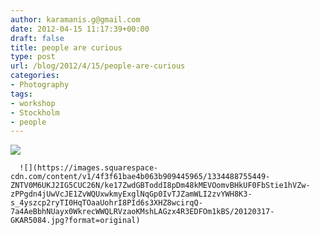 ```yaml
---
author: karamanis.g@gmail.com
date: 2012-04-15 11:17:39+00:00
draft: false
title: people are curious
type: post
url: /blog/2012/4/15/people-are-curious
categories:
- Photography
tags:
- workshop
- Stockholm
- people
---
```


![](https://images.squarespace-cdn.com/content/v1/4f3f61bae4b063b909445965/1334488707598-27F5T865PBV6Z2FXDBBW/ke17ZwdGBToddI8pDm48kGgP-BayNEUD9DLjMeaeGZdZw-zPPgdn4jUwVcJE1ZvWQUxwkmyExglNqGp0IvTJZUJFbgE-7XRK3dMEBRBhUpyHvIxeKbzhA2mTw-9xZ53WEm8WE1wCKzdrDVdY5YhtjY6weZDVQkagNi4PKFeZcTE/20120317-GKAR5085.jpg?format=original)

  


  
      ![](https://images.squarespace-cdn.com/content/v1/4f3f61bae4b063b909445965/1334488755449-ZNTV0M6UKJ2IG5CUC26N/ke17ZwdGBToddI8pDm48kMEVOomvBHkUF0FbStie1hVZw-zPPgdn4jUwVcJE1ZvWQUxwkmyExglNqGp0IvTJZamWLI2zvYWH8K3-s_4yszcp2ryTI0HqTOaaUohrI8PId6s3XHZ8wcirqQ-7a4AeBbhNUayx0WkrecWWQLRVzaoKMshLAGzx4R3EDFOm1kBS/20120317-GKAR5084.jpg?format=original)

